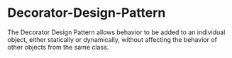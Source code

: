 # Decorator-Design-Pattern
The Decorator Design Pattern allows behavior to be added to an individual object, either statically or dynamically, without affecting the behavior of other objects from the same class.
